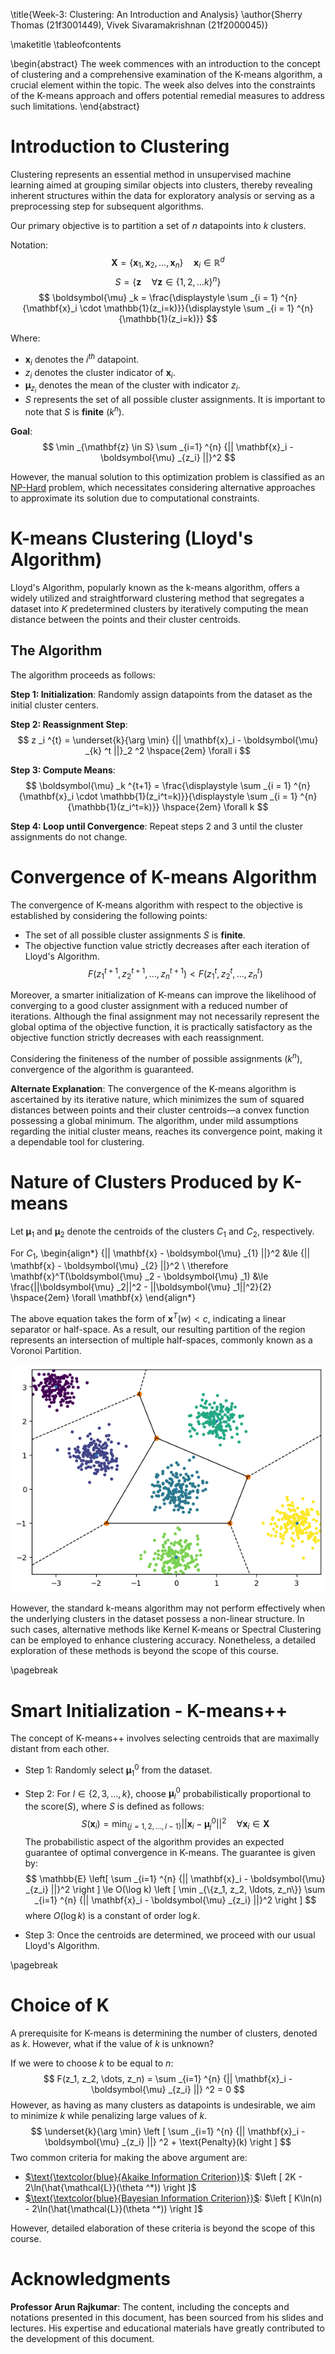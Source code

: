 \title{Week-3: Clustering: An Introduction and Analysis}
\author{Sherry Thomas (21f3001449), Vivek Sivaramakrishnan (21f2000045)}

\maketitle
\tableofcontents

\begin{abstract}
The week commences with an introduction to the concept of clustering and a comprehensive examination of the K-means algorithm, a crucial element within the topic. The week also delves into the constraints of the K-means approach and offers potential remedial measures to address such limitations.
\end{abstract}

# Introduction to Clustering

Clustering represents an essential method in unsupervised machine learning aimed at grouping similar objects into clusters, thereby revealing inherent structures within the data for exploratory analysis or serving as a preprocessing step for subsequent algorithms.

Our primary objective is to partition a set of $n$ datapoints into $k$ clusters.

Notation:
$$
\mathbf{X}=\{\mathbf{x}_1, \mathbf{x}_2, \dots, \mathbf{x}_n \} \quad \mathbf{x}_i \in \mathbb{R}^d 
$$
$$
S = \{\mathbf{z} \quad \forall \mathbf{z} \in \{1, 2, \ldots k\}^n \}
$$
$$
\boldsymbol{\mu} _k = \frac{\displaystyle \sum _{i = 1} ^{n} {\mathbf{x}_i \cdot \mathbb{1}(z_i=k)}}{\displaystyle \sum _{i = 1} ^{n} {\mathbb{1}(z_i=k)}}
$$

Where:

- $\mathbf{x}_i$ denotes the $i^{th}$ datapoint.
- $z_i$ denotes the cluster indicator of $\mathbf{x}_i$.
- $\boldsymbol{\mu}_{z_i}$ denotes the mean of the cluster with indicator $z_i$.
- $S$ represents the set of all possible cluster assignments. It is important to note that $S$ is **finite** ($k^n$).

**Goal**:
$$
\min _{\mathbf{z} \in S} \sum _{i=1} ^{n} {|| \mathbf{x}_i - \boldsymbol{\mu} _{z_i} ||}^2
$$

However, the manual solution to this optimization problem is classified as an [NP-Hard](https://en.wikipedia.org/wiki/NP-hardness) problem, which necessitates considering alternative approaches to approximate its solution due to computational constraints.

# K-means Clustering (Lloyd's Algorithm)

Lloyd's Algorithm, popularly known as the k-means algorithm, offers a widely utilized and straightforward clustering method that segregates a dataset into $K$ predetermined clusters by iteratively computing the mean distance between the points and their cluster centroids.

## The Algorithm

The algorithm proceeds as follows:

**Step 1: Initialization**: Randomly assign datapoints from the dataset as the initial cluster centers.

**Step 2: Reassignment Step**:
$$
z _i ^{t} = \underset{k}{\arg \min} {|| \mathbf{x}_i - \boldsymbol{\mu} _{k} ^t ||}_2 ^2 \hspace{2em} \forall i
$$

**Step 3: Compute Means**:
$$
\boldsymbol{\mu} _k ^{t+1} = \frac{\displaystyle \sum _{i = 1} ^{n} {\mathbf{x}_i \cdot \mathbb{1}(z_i^t=k)}}{\displaystyle \sum _{i = 1} ^{n} {\mathbb{1}(z_i^t=k)}} \hspace{2em} \forall k
$$

**Step 4: Loop until Convergence**:
Repeat steps 2 and 3 until the cluster assignments do not change.

# Convergence of K-means Algorithm

The convergence of K-means algorithm with respect to the objective is established by considering the following points:

- The set of all possible cluster assignments $S$ is **finite**.
- The objective function value strictly decreases after each iteration of Lloyd's Algorithm.
$$
F(z_1^{t+1}, z_2^{t+1}, \ldots, z_n^{t+1}) < F(z_1^{t}, z_2^{t}, \ldots, z_n^{t})
$$

Moreover, a smarter initialization of K-means can improve the likelihood of converging to a good cluster assignment with a reduced number of iterations. Although the final assignment may not necessarily represent the global optima of the objective function, it is practically satisfactory as the objective function strictly decreases with each reassignment.

Considering the finiteness of the number of possible assignments ($k^n$), convergence of the algorithm is guaranteed.

**Alternate Explanation**: The convergence of the K-means algorithm is ascertained by its iterative nature, which minimizes the sum of squared distances between points and their cluster centroids—a convex function possessing a global minimum. The algorithm, under mild assumptions regarding the initial cluster means, reaches its convergence point, making it a dependable tool for clustering.

# Nature of Clusters Produced by K-means

Let $\boldsymbol{\mu}_1$ and $\boldsymbol{\mu}_2$ denote the centroids of the clusters $C_1$ and $C_2$, respectively.

For $C_1$,
\begin{align*}
    {|| \mathbf{x} - \boldsymbol{\mu} _{1} ||}^2 &\le {|| \mathbf{x} - \boldsymbol{\mu} _{2} ||}^2 \\
    \therefore \mathbf{x}^T(\boldsymbol{\mu} _2 - \boldsymbol{\mu} _1) &\le \frac{||\boldsymbol{\mu} _2||^2 - ||\boldsymbol{\mu} _1||^2}{2} \hspace{2em} \forall \mathbf{x}
\end{align*}

The above equation takes the form of $\mathbf{x}^T(w)<c$, indicating a linear separator or half-space. As a result, our resulting partition of the region represents an intersection of multiple half-spaces, commonly known as a Voronoi Partition.

![Voronoi Partition](../images/clustering.png)

However, the standard k-means algorithm may not perform effectively when the underlying clusters in the dataset possess a non-linear structure. In such cases, alternative methods like Kernel K-means or Spectral Clustering can be employed to enhance clustering accuracy. Nonetheless, a detailed exploration of these methods is beyond the scope of this course.

\pagebreak
# Smart Initialization - K-means++

The concept of K-means++ involves selecting centroids that are maximally distant from each other.

* Step 1: Randomly select $\boldsymbol{\mu} _1 ^0$ from the dataset.
* Step 2: For $l \in \{2, 3, \ldots, k\}$, choose $\boldsymbol{\mu} _l ^0$ probabilistically proportional to the score($S$), where $S$ is defined as follows:
$$
    S(\mathbf{x}_i) = \min _{\{j=1, 2, \ldots, l-1\}} {|| \mathbf{x}_i - \boldsymbol{\mu} _{j} ^0 ||}^2 \quad \forall \mathbf{x}_i \in \mathbf{X}
$$
    The probabilistic aspect of the algorithm provides an expected guarantee of optimal convergence in K-means. The guarantee is given by:
$$
    \mathbb{E} \left[ \sum _{i=1} ^{n} {|| \mathbf{x}_i - \boldsymbol{\mu} _{z_i} ||}^2 \right ]
    \le O(\log k) \left [ \min _{\{z_1, z_2, \ldots, z_n\}} \sum _{i=1} ^{n} {|| \mathbf{x}_i - \boldsymbol{\mu} _{z_i} ||}^2 \right ]
$$
    where $O(\log k)$ is a constant of order $\log k$.

* Step 3: Once the centroids are determined, we proceed with our usual Lloyd's Algorithm.

\pagebreak
# Choice of K

A prerequisite for K-means is determining the number of clusters, denoted as $k$. However, what if the value of $k$ is unknown?

If we were to choose $k$ to be equal to $n$:
$$
F(z_1, z_2, \dots, z_n) = \sum _{i=1} ^{n} {|| \mathbf{x}_i - \boldsymbol{\mu} _{z_i} ||} ^2 = 0
$$
However, as having as many clusters as datapoints is undesirable, we aim to minimize $k$ while penalizing large values of $k$.
$$
\underset{k}{\arg \min} \left [ \sum _{i=1} ^{n} {|| \mathbf{x}_i - \boldsymbol{\mu} _{z_i} ||} ^2 + \text{Penalty}(k) \right ]
$$
Two common criteria for making the above argument are:

* [$\text{\textcolor{blue}{Akaike Information Criterion}}$](https://en.wikipedia.org/wiki/Akaike_information_criterion): $\left [ 2K - 2\ln(\hat{\mathcal{L}}(\theta ^*)) \right ]$
* [$\text{\textcolor{blue}{Bayesian Information Criterion}}$](https://en.wikipedia.org/wiki/Bayesian_information_criterion): $\left [ K\ln(n) - 2\ln(\hat{\mathcal{L}}(\theta ^*)) \right ]$

However, detailed elaboration of these criteria is beyond the scope of this course.

# Acknowledgments

**Professor Arun Rajkumar**: The content, including the concepts and notations presented in this document, has been sourced from his slides and lectures. His expertise and educational materials have greatly contributed to the development of this document.
